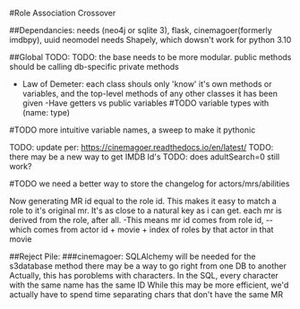 #Role Association Crossover

##Dependancies: needs (neo4j or sqlite 3), flask, cinemagoer(formerly imdbpy), uuid neomodel needs Shapely, which dowsn't work for python 3.10

##Global TODO: 
TODO: the base needs to be more modular. public methods should be calling db-specific private methods
- Law of Demeter: each class shouls only 'know' it's own methods or variables, and the top-level methods
of any other classes it has been given
-Have getters vs public variables
#TODO variable types with (name: type)

#TODO more intuitive variable names, a sweep to make it pythonic

TODO: update per: https://cinemagoer.readthedocs.io/en/latest/ TODO: there may be a new way to get IMDB Id's TODO: does adultSearch=0 still work?

#TODO we need a better way to store the changelog for actors/mrs/abilities

Now generating MR id equal to the role id. This makes it easy to match a role to it's original mr. It's as close to a natural key as i can get. each mr is derived from the role, after all. -This means mr id comes from role id, --which comes from actor id + movie + index of roles by that actor in that movie

##Reject Pile: 
###cinemagoer: 
SQLAlchemy will be needed for the s3database method there may be a way to go right from one DB to another Actually, this has poroblems with characters. In the SQL, every character with the same name has the same ID While this may be more efficient, we'd actually have to spend time separating chars that don't have the same MR
